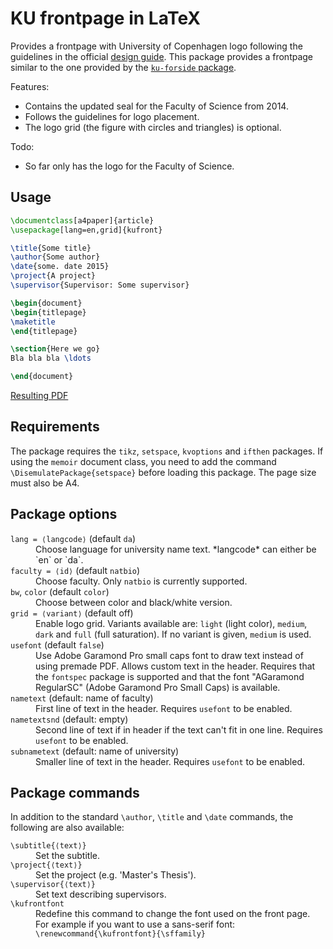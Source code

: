 # KU frontpage in LaTeX

Provides a frontpage with University of Copenhagen logo following the
guidelines in the official [design guide](http://designguide.ku.dk). This
package provides a frontpage similar to the one provided by the [`ku-forside`
package](http://www.math.ku.dk/~m00cha/).

Features:

 - Contains the updated seal for the Faculty of Science from 2014.
 - Follows the guidelines for logo placement.
 - The logo grid (the figure with circles and triangles) is optional.

Todo:

 - So far only has the logo for the Faculty of Science.

## Usage

```tex
\documentclass[a4paper]{article}
\usepackage[lang=en,grid]{kufront}

\title{Some title}
\author{Some author}
\date{some. date 2015}
\project{A project}
\supervisor{Supervisor: Some supervisor}

\begin{document}
\begin{titlepage}
\maketitle
\end{titlepage}

\section{Here we go}
Bla bla bla \ldots

\end{document}
```
[Resulting PDF](https://github.com/mbudde/kufront/raw/master/example.pdf)

## Requirements

The package requires the `tikz`, `setspace`, `kvoptions` and `ifthen` packages.
If using the `memoir` document class, you need to add the command
`\DisemulatePackage{setspace}` before loading this package. The page size must
also be A4.

## Package options

<dl>
<dt><code>lang = ⟨langcode⟩</code> (default <code>da</code>)</dt>
<dd>Choose language for university name text. *langcode* can either be `en` or `da`. </dd>

<dt><code>faculty = ⟨id⟩</code> (default <code>natbio</code>)</dt>
<dd>Choose faculty. Only <code>natbio</code> is currently supported. </dd>

<dt><code>bw</code>, <code>color</code> (default <code>color</code>)</dt>
<dd>Choose between color and black/white version.</dd>

<dt><code>grid = ⟨variant⟩</code> (default off)</dt>
<dd>Enable logo grid. Variants available are: <code>light</code> (light color), <code>medium</code>, <code>dark</code> and <code>full</code> (full saturation). If no variant is given, <code>medium</code> is used.</dd>

<dt><code>usefont</code> (default <code>false</code>)</dt>
<dd>Use Adobe Garamond Pro small caps font to draw text instead of using premade PDF. Allows custom text in the header. Requires that the <code>fontspec</code> package is supported and that the font "AGaramond RegularSC" (Adobe Garamond Pro Small Caps) is available.</dd>

<dt><code>nametext</code> (default: name of faculty)</dt>
<dd>First line of text in the header. Requires <code>usefont</code> to be enabled.</dd>

<dt><code>nametextsnd</code> (default: empty)</dt>
<dd>Second line of text if in header if the text can't fit in one line. Requires <code>usefont</code> to be enabled.</dd>

<dt><code>subnametext</code> (default: name of university)</dt>
<dd>Smaller line of text in the header. Requires <code>usefont</code> to be enabled.</dd>
</dl>

## Package commands

In addition to the standard `\author`, `\title` and `\date` commands, the following are also available:
<dl>
<dt><code>\subtitle{⟨text⟩}</code></dt>
<dd>Set the subtitle.</dd>

<dt><code>\project{⟨text⟩}</code></dt>
<dd>Set the project (e.g. 'Master's Thesis').</dd>

<dt><code>\supervisor{⟨text⟩}</code></dt>
<dd>Set text describing supervisors.</dd>

<dt><code>\kufrontfont</code></dt>
<dd>Redefine this command to change the font used on the front page. For example if you want to use a sans-serif font: <code>\renewcommand{\kufrontfont}{\sffamily}</code></dd>
</dl>

